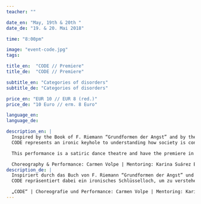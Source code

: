 ```yaml
---
teacher: ""

date_en: "May, 19th & 20th "
date_de: "19. & 20. Mai 2018"

time: "8:00pm"

image: "event-code.jpg"
tags:

title_en:  "CODE // Premiere"
title_de:  "CODE // Premiere"

subtitle_en: "Categories of disorders"
subtitle_de: "Categories of disorders"

price_en: "EUR 10 // EUR 8 (red.)"
price_de: "10 Euro // erm. 8 Euro"

language_en:
language_de:

description_en: |
  Inspired by the Book of F. Riemann “Grundformen der Angst” and by the research in Psychotherapie, this performance is an artistic reflection about the categorizations we impose to us and how they affect us.  
  CODE represents an ironic keyhole to understanding how society is constantly abusing stereotypes, dividing them into categories, filled with wrong thoughts and disorders, to increase fears and a supposedly unhealthy life until they become a parody of our true nature.  

  This performance is a satiric dance theatre and have the premiere in Urbanraum on 19. May 2018.  

  Choreography & Performance: Carmen Volpe | Mentoring: Karina Suárez Bosche
description_de: |
  Inspiriert durch das Buch von F. Riemann “Grundformen der Angst” und der Forschung in der Psychotherapie, ist diese Aufführung eine künstlerische Reflektion über die Kategorisierung, die wir uns auferlegen und wie sie uns beeinflusst.  
  CODE repräsentiert dabei ein ironisches Schlüsselloch, um zu verstehen, wie die Gesellschaft stetig Stereotypen missbraucht und sie dabei in Kategorien einteilt, gefüllt mit falschen Gedanken und Störungen, um Ängste und ein vermeintlich ungesundes Leben zu verstärken, bis sie zu einer Parodie unserer Wahren Natur werden.  

  „CODE“ | Choreografie und Performance: Carmen Volpe | Mentoring: Karina Suárez Bosche | ca. 45 Minuten ohne Pause
---
```


